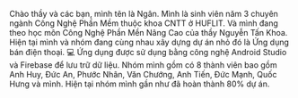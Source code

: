 Chào thầy và các bạn, mình tên là Ngân. Mình là sinh viên năm 3 chuyên ngành Công Nghệ Phần Mềm thuộc khoa CNTT ở HUFLIT.
Và mình đang theo học môn Công Nghệ Phần Mền Nâng Cao của thầy Nguyễn Tấn Khoa. Hiện tại mình và nhóm đang cùng nhau xây dựng dự án nhỏ đó là Ứng dụng bán điện thoại.
💻 Ứng dụng được sử dụng bằng công nghệ Android Studio và Firebase để lưu trữ dữ liệu.
Nhóm mình gồm có 8 thành viên bao gồm Anh Huy, Đức An, Phước Nhân, Văn Chướng, Anh Tiến, Đức Mạnh, Quốc Hưng và mình. 
Hiện tại nhóm mình gần như đã hoàn thành 80% dự án.
